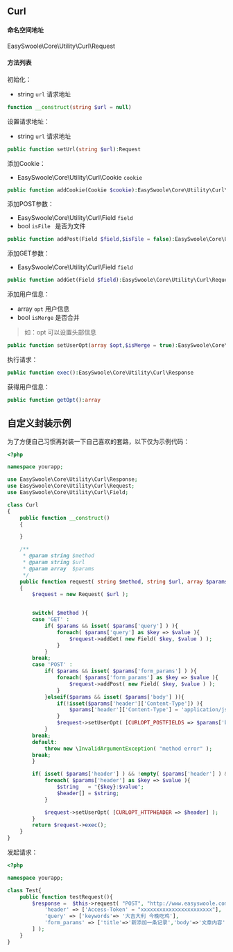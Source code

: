 ## Curl

#### 命名空间地址

EasySwoole\Core\Utility\Curl\Request

#### 方法列表

初始化：

- string `url` 请求地址

```php
function __construct(string $url = null)
```

设置请求地址：

- string `url` 请求地址

```php
public function setUrl(string $url):Request
```

添加Cookie：

- EasySwoole\Core\Utility\Curl\Cookie `cookie` 

```php
public function addCookie(Cookie $cookie):EasySwoole\Core\Utility\Curl\Request
```

添加POST参数：

- EasySwoole\Core\Utility\Curl\Field `field`
- bool `isFile ` 是否为文件

```php
public function addPost(Field $field,$isFile = false):EasySwoole\Core\Utility\Curl\Request
```

添加GET参数：

- EasySwoole\Core\Utility\Curl\Field `field`

```php
public function addGet(Field $field):EasySwoole\Core\Utility\Curl\Request
```

添加用户信息：

- array `opt` 用户信息
- bool `isMerge` 是否合并

> 如：opt 可以设置头部信息

```php
public function setUserOpt(array $opt,$isMerge = true):EasySwoole\Core\Utility\Curl\Request
```

执行请求：

```php
public function exec():EasySwoole\Core\Utility\Curl\Response
```

获得用户信息：

```php
public function getOpt():array
```



## 自定义封装示例

为了方便自己习惯再封装一下自己喜欢的套路，以下仅为示例代码：

```php
<?php

namespace yourapp;

use EasySwoole\Core\Utility\Curl\Response;
use EasySwoole\Core\Utility\Curl\Request;
use EasySwoole\Core\Utility\Curl\Field;

class Curl
{
	public function __construct()
	{

	}

	/**
	 * @param string $method
	 * @param string $url
	 * @param array  $params
	 */
	public function request( string $method, string $url, array $params = null ) : Response
	{
		$request = new Request( $url );


		switch( $method ){
		case 'GET' :
			if( $params && isset( $params['query'] ) ){
				foreach( $params['query'] as $key => $value ){
					$request->addGet( new Field( $key, $value ) );
				}
			}
		break;
		case 'POST' :
			if( $params && isset( $params['form_params'] ) ){
				foreach( $params['form_params'] as $key => $value ){
					$request->addPost( new Field( $key, $value ) );
				}
			}elseif($params && isset( $params['body'] )){
				if(!isset($params['header']['Content-Type']) ){
					$params['header']['Content-Type'] = 'application/json; charset=utf-8';
				}
				$request->setUserOpt( [CURLOPT_POSTFIELDS => $params['body']] );
			}
		break;
		default:
			throw new \InvalidArgumentException( "method error" );
		break;
		}

		if( isset( $params['header'] ) && !empty( $params['header'] ) && is_array( $params['header'] ) ){
			foreach( $params['header'] as $key => $value ){
				$string   = "{$key}:$value";
				$header[] = $string;
			}

			$request->setUserOpt( [CURLOPT_HTTPHEADER => $header] );
		}
		return $request->exec();
	}
}
```

发起请求：

```php
<?php 

namespace yourapp;

class Test{
    public function testRequest(){
        $response =  $this->request( "POST", "http://www.easyswoole.com", [
            'header' => ['Access-Token' = "xxxxxxxxxxxxxxxxxxxxxxx"],
            'query' => ['keywords'=> '大吉大利 今晚吃鸡'],
            'form_params' => ['title'=>'新添加一条记录','body'=>'文章内容']
        ] );
    }
}
```